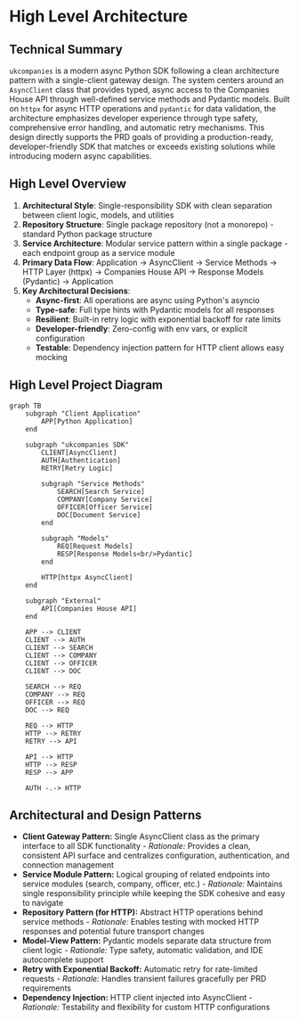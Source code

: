 # High Level Architecture

## Technical Summary

`ukcompanies` is a modern async Python SDK following a clean architecture pattern with a single-client gateway design. The system centers around an `AsyncClient` class that provides typed, async access to the Companies House API through well-defined service methods and Pydantic models. Built on `httpx` for async HTTP operations and `pydantic` for data validation, the architecture emphasizes developer experience through type safety, comprehensive error handling, and automatic retry mechanisms. This design directly supports the PRD goals of providing a production-ready, developer-friendly SDK that matches or exceeds existing solutions while introducing modern async capabilities.

## High Level Overview

1. **Architectural Style**: Single-responsibility SDK with clean separation between client logic, models, and utilities
2. **Repository Structure**: Single package repository (not a monorepo) - standard Python package structure
3. **Service Architecture**: Modular service pattern within a single package - each endpoint group as a service module
4. **Primary Data Flow**: Application → AsyncClient → Service Methods → HTTP Layer (httpx) → Companies House API → Response Models (Pydantic) → Application
5. **Key Architectural Decisions**:
   - **Async-first**: All operations are async using Python's asyncio
   - **Type-safe**: Full type hints with Pydantic models for all responses
   - **Resilient**: Built-in retry logic with exponential backoff for rate limits
   - **Developer-friendly**: Zero-config with env vars, or explicit configuration
   - **Testable**: Dependency injection pattern for HTTP client allows easy mocking

## High Level Project Diagram

```mermaid
graph TB
    subgraph "Client Application"
        APP[Python Application]
    end
    
    subgraph "ukcompanies SDK"
        CLIENT[AsyncClient]
        AUTH[Authentication]
        RETRY[Retry Logic]
        
        subgraph "Service Methods"
            SEARCH[Search Service]
            COMPANY[Company Service]
            OFFICER[Officer Service]
            DOC[Document Service]
        end
        
        subgraph "Models"
            REQ[Request Models]
            RESP[Response Models<br/>Pydantic]
        end
        
        HTTP[httpx AsyncClient]
    end
    
    subgraph "External"
        API[Companies House API]
    end
    
    APP --> CLIENT
    CLIENT --> AUTH
    CLIENT --> SEARCH
    CLIENT --> COMPANY
    CLIENT --> OFFICER
    CLIENT --> DOC
    
    SEARCH --> REQ
    COMPANY --> REQ
    OFFICER --> REQ
    DOC --> REQ
    
    REQ --> HTTP
    HTTP --> RETRY
    RETRY --> API
    
    API --> HTTP
    HTTP --> RESP
    RESP --> APP
    
    AUTH -.-> HTTP
```

## Architectural and Design Patterns

- **Client Gateway Pattern:** Single AsyncClient class as the primary interface to all SDK functionality - _Rationale:_ Provides a clean, consistent API surface and centralizes configuration, authentication, and connection management
- **Service Module Pattern:** Logical grouping of related endpoints into service modules (search, company, officer, etc.) - _Rationale:_ Maintains single responsibility principle while keeping the SDK cohesive and easy to navigate
- **Repository Pattern (for HTTP):** Abstract HTTP operations behind service methods - _Rationale:_ Enables testing with mocked HTTP responses and potential future transport changes
- **Model-View Pattern:** Pydantic models separate data structure from client logic - _Rationale:_ Type safety, automatic validation, and IDE autocomplete support
- **Retry with Exponential Backoff:** Automatic retry for rate-limited requests - _Rationale:_ Handles transient failures gracefully per PRD requirements
- **Dependency Injection:** HTTP client injected into AsyncClient - _Rationale:_ Testability and flexibility for custom HTTP configurations